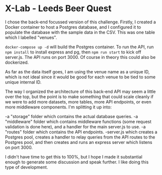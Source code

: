 # X-Lab - Leeds Beer Quest

I chose the back-end focussed version of this challenge. Firstly, I created a Docker container to host a Postgres database, and I configured it to populate the database with the sample data in the CSV. This was one table which I labelled "venues".

`docker-compose up -d` will build the Postgres container. To run the API, run `npm install` to install express and pg, then `npm run start` to kick off server.js. The API runs on port 3000. Of course in theory this could also be dockerized.

As far as the data itself goes, I am using the venue name as a unique ID, which is not ideal since it would be good for each venue to be tied to some unique internal ID.

The way I organized the architecture of this back-end API may seem a little over the top, but the point is to make something that could scale cleanly if we were to add more datasets, more tables, more API endpoints, or even more middleware components. I'm splitting it up into:

-a "storage" folder which contains the actual database queries. 
-a "middleware" folder which contains middleware functions (some request validation is done here), and a handler for the main server.js to use.
-a "routes" folder which contains the API endpoints.
-server.js which creates a Postgres pool, creates a handler to relay queries from the API routes to the Postgres pool, and then creates and runs an express server which listens on port 3000.

I didn't have time to get this to 100%, but I hope I made it substantial enough to generate some discussion and speak further. I like doing this type of development.